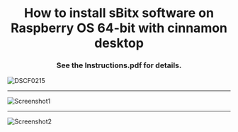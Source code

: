 <h1 style="text-align:center">
How to install sBitx software on Raspberry OS 64-bit with cinnamon desktop
</h1>
<h3 style="text-align:center">
See the Instructions.pdf for details.
</h3>

![DSCF0215](https://github.com/jponko/sbitx-on-64-bit/assets/23395086/e33b616a-b673-48b6-a8b2-f86d75027bf7)

  
***

   
![Screenshot1](https://github.com/jponko/sbitx-on-64-bit/assets/23395086/2b7e34e3-3efb-4d8e-9416-5cc9e2008caf)
   
   
***
   
![Screenshot2](https://github.com/jponko/sbitx-on-64-bit/assets/23395086/71c482fd-ec76-4aa1-81f0-a53baf501ae1)

